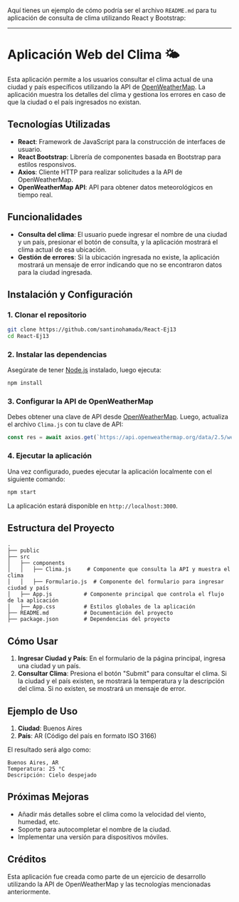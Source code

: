 Aquí tienes un ejemplo de cómo podría ser el archivo `README.md` para tu aplicación de consulta de clima utilizando React y Bootstrap:

---

# Aplicación Web del Clima 🌤️

Esta aplicación permite a los usuarios consultar el clima actual de una ciudad y país específicos utilizando la API de [OpenWeatherMap](https://openweathermap.org/). La aplicación muestra los detalles del clima y gestiona los errores en caso de que la ciudad o el país ingresados no existan.

## Tecnologías Utilizadas

- **React**: Framework de JavaScript para la construcción de interfaces de usuario.
- **React Bootstrap**: Librería de componentes basada en Bootstrap para estilos responsivos.
- **Axios**: Cliente HTTP para realizar solicitudes a la API de OpenWeatherMap.
- **OpenWeatherMap API**: API para obtener datos meteorológicos en tiempo real.

## Funcionalidades

- **Consulta del clima**: El usuario puede ingresar el nombre de una ciudad y un país, presionar el botón de consulta, y la aplicación mostrará el clima actual de esa ubicación.
- **Gestión de errores**: Si la ubicación ingresada no existe, la aplicación mostrará un mensaje de error indicando que no se encontraron datos para la ciudad ingresada.

## Instalación y Configuración

### 1. Clonar el repositorio

```bash
git clone https://github.com/santinohamada/React-Ej13
cd React-Ej13
```

### 2. Instalar las dependencias

Asegúrate de tener [Node.js](https://nodejs.org/) instalado, luego ejecuta:

```bash
npm install
```

### 3. Configurar la API de OpenWeatherMap

Debes obtener una clave de API desde [OpenWeatherMap](https://home.openweathermap.org/users/sign_up). Luego, actualiza el archivo `Clima.js` con tu clave de API:

```javascript
const res = await axios.get(`https://api.openweathermap.org/data/2.5/weather?q=${ciudad},${pais}&appid=TU_CLAVE_API&units=metric&lang=es`);
```

### 4. Ejecutar la aplicación

Una vez configurado, puedes ejecutar la aplicación localmente con el siguiente comando:

```bash
npm start
```

La aplicación estará disponible en `http://localhost:3000`.

## Estructura del Proyecto

```
.
├── public
├── src
│   ├── components
│   │   ├── Clima.js     # Componente que consulta la API y muestra el clima
│   │   ├── Formulario.js  # Componente del formulario para ingresar ciudad y país
│   ├── App.js          # Componente principal que controla el flujo de la aplicación
│   ├── App.css         # Estilos globales de la aplicación
├── README.md           # Documentación del proyecto
├── package.json        # Dependencias del proyecto
```

## Cómo Usar

1. **Ingresar Ciudad y País**: En el formulario de la página principal, ingresa una ciudad y un país.
2. **Consultar Clima**: Presiona el botón "Submit" para consultar el clima. Si la ciudad y el país existen, se mostrará la temperatura y la descripción del clima. Si no existen, se mostrará un mensaje de error.

## Ejemplo de Uso

1. **Ciudad**: Buenos Aires
2. **País**: AR (Código del país en formato ISO 3166)

El resultado será algo como:
```
Buenos Aires, AR
Temperatura: 25 °C
Descripción: Cielo despejado
```

## Próximas Mejoras

- Añadir más detalles sobre el clima como la velocidad del viento, humedad, etc.
- Soporte para autocompletar el nombre de la ciudad.
- Implementar una versión para dispositivos móviles.

## Créditos

Esta aplicación fue creada como parte de un ejercicio de desarrollo utilizando la API de OpenWeatherMap y las tecnologías mencionadas anteriormente.
